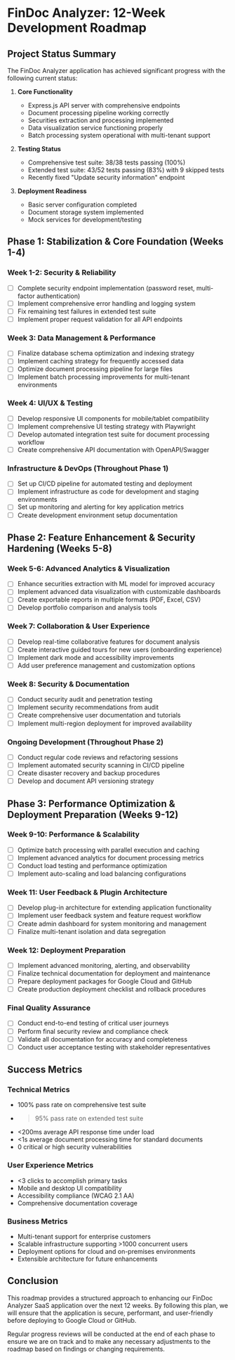 # FinDoc Analyzer: 12-Week Development Roadmap

## Project Status Summary

The FinDoc Analyzer application has achieved significant progress with the following current status:

1. **Core Functionality**
   - Express.js API server with comprehensive endpoints
   - Document processing pipeline working correctly
   - Securities extraction and processing implemented
   - Data visualization service functioning properly
   - Batch processing system operational with multi-tenant support

2. **Testing Status**
   - Comprehensive test suite: 38/38 tests passing (100%)
   - Extended test suite: 43/52 tests passing (83%) with 9 skipped tests
   - Recently fixed "Update security information" endpoint

3. **Deployment Readiness**
   - Basic server configuration completed
   - Document storage system implemented
   - Mock services for development/testing

## Phase 1: Stabilization & Core Foundation (Weeks 1-4)

### Week 1-2: Security & Reliability
- [ ] Complete security endpoint implementation (password reset, multi-factor authentication)
- [ ] Implement comprehensive error handling and logging system
- [ ] Fix remaining test failures in extended test suite
- [ ] Implement proper request validation for all API endpoints

### Week 3: Data Management & Performance
- [ ] Finalize database schema optimization and indexing strategy
- [ ] Implement caching strategy for frequently accessed data
- [ ] Optimize document processing pipeline for large files
- [ ] Implement batch processing improvements for multi-tenant environments

### Week 4: UI/UX & Testing
- [ ] Develop responsive UI components for mobile/tablet compatibility
- [ ] Implement comprehensive UI testing strategy with Playwright
- [ ] Develop automated integration test suite for document processing workflow
- [ ] Create comprehensive API documentation with OpenAPI/Swagger

### Infrastructure & DevOps (Throughout Phase 1)
- [ ] Set up CI/CD pipeline for automated testing and deployment
- [ ] Implement infrastructure as code for development and staging environments
- [ ] Set up monitoring and alerting for key application metrics
- [ ] Create development environment setup documentation

## Phase 2: Feature Enhancement & Security Hardening (Weeks 5-8)

### Week 5-6: Advanced Analytics & Visualization
- [ ] Enhance securities extraction with ML model for improved accuracy
- [ ] Implement advanced data visualization with customizable dashboards
- [ ] Create exportable reports in multiple formats (PDF, Excel, CSV)
- [ ] Develop portfolio comparison and analysis tools

### Week 7: Collaboration & User Experience
- [ ] Develop real-time collaborative features for document analysis
- [ ] Create interactive guided tours for new users (onboarding experience)
- [ ] Implement dark mode and accessibility improvements
- [ ] Add user preference management and customization options

### Week 8: Security & Documentation
- [ ] Conduct security audit and penetration testing
- [ ] Implement security recommendations from audit
- [ ] Create comprehensive user documentation and tutorials
- [ ] Implement multi-region deployment for improved availability

### Ongoing Development (Throughout Phase 2)
- [ ] Conduct regular code reviews and refactoring sessions
- [ ] Implement automated security scanning in CI/CD pipeline
- [ ] Create disaster recovery and backup procedures
- [ ] Develop and document API versioning strategy

## Phase 3: Performance Optimization & Deployment Preparation (Weeks 9-12)

### Week 9-10: Performance & Scalability
- [ ] Optimize batch processing with parallel execution and caching
- [ ] Implement advanced analytics for document processing metrics
- [ ] Conduct load testing and performance optimization
- [ ] Implement auto-scaling and load balancing configurations

### Week 11: User Feedback & Plugin Architecture
- [ ] Develop plug-in architecture for extending application functionality
- [ ] Implement user feedback system and feature request workflow
- [ ] Create admin dashboard for system monitoring and management
- [ ] Finalize multi-tenant isolation and data segregation

### Week 12: Deployment Preparation
- [ ] Implement advanced monitoring, alerting, and observability
- [ ] Finalize technical documentation for deployment and maintenance
- [ ] Prepare deployment packages for Google Cloud and GitHub
- [ ] Create production deployment checklist and rollback procedures

### Final Quality Assurance
- [ ] Conduct end-to-end testing of critical user journeys
- [ ] Perform final security review and compliance check
- [ ] Validate all documentation for accuracy and completeness
- [ ] Conduct user acceptance testing with stakeholder representatives

## Success Metrics

### Technical Metrics
- 100% pass rate on comprehensive test suite
- >95% pass rate on extended test suite
- <200ms average API response time under load
- <1s average document processing time for standard documents
- 0 critical or high security vulnerabilities

### User Experience Metrics
- <3 clicks to accomplish primary tasks
- Mobile and desktop UI compatibility
- Accessibility compliance (WCAG 2.1 AA)
- Comprehensive documentation coverage

### Business Metrics
- Multi-tenant support for enterprise customers
- Scalable infrastructure supporting >1000 concurrent users
- Deployment options for cloud and on-premises environments
- Extensible architecture for future enhancements

## Conclusion
This roadmap provides a structured approach to enhancing our FinDoc Analyzer SaaS application over the next 12 weeks. By following this plan, we will ensure that the application is secure, performant, and user-friendly before deploying to Google Cloud or GitHub.

Regular progress reviews will be conducted at the end of each phase to ensure we are on track and to make any necessary adjustments to the roadmap based on findings or changing requirements.
